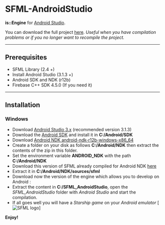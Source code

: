# SFML-AndroidStudio
**is::Engine** for [Android Studio](https://developer.android.com/studio).

You can download the full project [here](https://drive.google.com/file/d/1Un2EldpcrBtLuogcyjqbkhKVq6kwIJ29/view).
*Useful when you have compilation problems or if you no longer want to recompile the project.*

---

## Prerequisites

- SFML Library (2.4 +)
- Install Android Studio (3.1.3 +)
- Android SDK and NDK (r12b)
- Firebase C++ SDK 4.5.0 (If you need it)

---

## Installation

### Windows
- Download [Android Studio 3.x](https://developer.android.com/studio) (recommended version 3.1.3)
- Download the [Android SDK](https://developer.android.com/studio) and install it in **C:/Android/SDK**
- Download [Android NDK android-ndk-r12b-windows-x86_64](https://developer.android.com/ndk/downloads/older_releases.html)
- Create a folder on your disk as follows **C:/Android/NDK** then extract the contents of the zip in this folder.
- Set the environment variable **ANDROID_NDK** with the path **C:/Android/NDK**
- Download this version of SFML already compiled for Android NDK [here](https://github.com/Is-Daouda/is-Engine/tree/master/SFML_2.4.0_Build_For_NDK_r12b)
- Extract it in **C:/Android/NDK/sources/sfml**
- Download now the version of the engine which allows you to develop on Android :
- Extract the content in **C:/SFML_AndroidStudio**, open the *SFML_AndroidStudio* folder with *Android Studio* and start the compilation.
- If all goes well you will have a *Starship game* on your *Android emulator* [![SFML logo](https://image.noelshack.com/fichiers/2019/47/2/1574169566-main-menu.png)]

**Enjoy!**